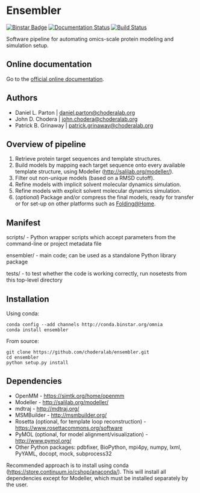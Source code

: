 Ensembler
=========

[![Binstar Badge](https://binstar.org/omnia/ensembler/badges/version.svg)](https://binstar.org/omnia/ensembler)
[![Documentation Status](https://readthedocs.org/projects/ensembler/badge/?version=latest)](http://ensembler.readthedocs.org/en/latest/)
[![Build Status](https://travis-ci.org/choderalab/ensembler.svg)](https://travis-ci.org/choderalab/ensembler)

Software pipeline for automating omics-scale protein modeling and simulation setup.

Online documentation
--------------------
Go to the [official online documentation](http://ensembler.readthedocs.org/).

Authors
-------

* Daniel L. Parton | daniel.parton@choderalab.org
* John D. Chodera | john.chodera@choderalab.org
* Patrick B. Grinaway | patrick.grinaway@choderalab.org

Overview of pipeline
--------------------

1. Retrieve protein target sequences and template structures.
2. Build models by mapping each target sequence onto every available template structure, using Modeller (http://salilab.org/modeller/).
3. Filter out non-unique models (based on a RMSD cutoff).
4. Refine models with implicit solvent molecular dynamics simulation.
5. Refine models with explicit solvent molecular dynamics simulation.
6. (_optional_) Package and/or compress the final models, ready for transfer or for set-up on other platforms such as [Folding@Home](http://folding.stanford.edu/).

Manifest
--------

scripts/ - Python wrapper scripts which accept parameters from the command-line or project metadata file

ensembler/ - main code; can be used as a standalone Python library package

tests/ - to test whether the code is working correctly, run nosetests from this top-level directory

Installation
------------

Using conda:

    conda config --add channels http://conda.binstar.org/omnia
    conda install ensembler

From source:

    git clone https://github.com/choderalab/ensembler.git
    cd ensembler
    python setup.py install

Dependencies
------------

* OpenMM - https://simtk.org/home/openmm
* Modeller - http://salilab.org/modeller/
* mdtraj - http://mdtraj.org/
* MSMBuilder - http://msmbuilder.org/
* Rosetta (optional, for template loop reconstruction) - https://www.rosettacommons.org/software
* PyMOL (optional, for model alignment/visualization) - http://www.pymol.org/
* Other Python packages: pdbfixer, BioPython, mpi4py, numpy, lxml, PyYAML, docopt, mock, subprocess32

Recommended approach is to install using conda (https://store.continuum.io/cshop/anaconda/). This will install all dependencies except for Modeller, which must be installed separately by the user.
